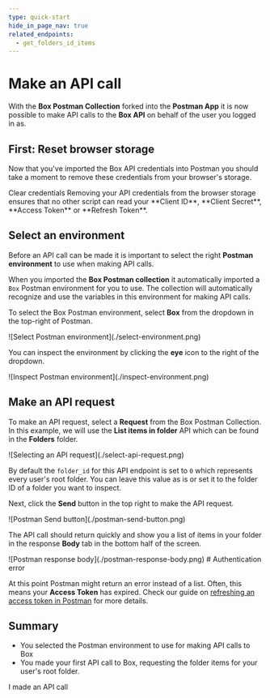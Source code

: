 ```yaml
---
type: quick-start
hide_in_page_nav: true
related_endpoints:
  - get_folders_id_items
---
```

# Make an API call

With the **Box Postman Collection** forked into the **Postman App** it is now
possible to make API calls to the **Box API** on behalf of the user you logged
in as.

## First: Reset browser storage

Now that you've imported the Box API credentials into Postman you should take a
moment to remove these credentials from your browser's storage.

<ResetButton id='postman,credentials,observable_events'>
  Clear credentials
</ResetButton>

<Message warning>
  Removing your API credentials from the browser storage ensures that no other
  script can read your **Client ID**, **Client Secret**, **Access Token** or
  **Refresh Token**.
</Message>

## Select an environment

Before an API call can be made it is important to select the right **Postman
environment** to use when making API calls.

When you imported the **Box Postman collection** it automatically imported a
`Box` Postman environment for you to use. The collection will automatically
recognize and use the variables in this environment for making API calls.

To select the Box Postman environment, select **Box** from the dropdown in the
top-right of Postman.

<ImageFrame border center shadow>
  ![Select Postman environment](./select-environment.png)
</ImageFrame>

You can inspect the environment by clicking the **eye** icon to the right of the
dropdown.

<ImageFrame border center shadow>
  ![Inspect Postman environment](./inspect-environment.png)
</ImageFrame>

## Make an API request

To make an API request, select a **Request** from the Box Postman Collection. In
this example, we will use the **List items in folder** API which can be found
in the **Folders** folder.

<ImageFrame border center shadow>
  ![Selecting an API request](./select-api-request.png)
</ImageFrame>

By default the `folder_id` for this API endpoint is set to `0` which represents
every user's root folder. You can leave this value as is or set it to the folder
ID of a folder you want to inspect.

Next, click the **Send** button in the top right to make the API request.

<ImageFrame border center shadow>
  ![Postman Send button](./postman-send-button.png)
</ImageFrame>

The API call should return quickly and show you a list of items
in your folder in the response **Body** tab in the bottom half of the screen.

<ImageFrame border center shadow>
  ![Postman response body](./postman-response-body.png)
</ImageFrame>

<Message warning>
  # Authentication error

  At this point Postman might return an error instead of a list. Often,
  this means your **Access Token** has expired. Check our guide on [refreshing
  an access token in Postman](g://tooling/postman/refresh) for more details.
</Message>

## Summary

* You selected the Postman environment to use for making API calls to Box
* You made your first API call to Box, requesting the folder items for your user's root folder.

<Next>I made an API call</Next>
